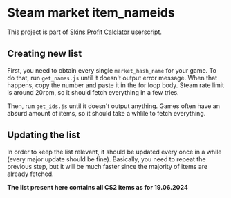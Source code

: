 # Steam market item_nameids
This project is part of [Skins Profit Calclator](https://github.com/Olimp666/Profit-Calculator) userscript.

## Creating new list
First, you need to obtain every single `market_hash_name` for your game. To do that, run `get_names.js` until it doesn't output error message. When that happens, copy the number and paste it in the for loop body. Steam rate limit is around 20rpm, so it should fetch everything in a few tries.

Then, run `get_ids.js` until it doesn't output anything. Games often have an absurd amount of items, so it should take a whlile to fetch everything.

## Updating the list
In order to keep the list relevant, it should be updated every once in a while (every major update should be fine). Basically, you need to repeat the previous step, but it will be much faster since the majority of items are already fetched.

__The list present here contains all CS2 items as for 19.06.2024__

